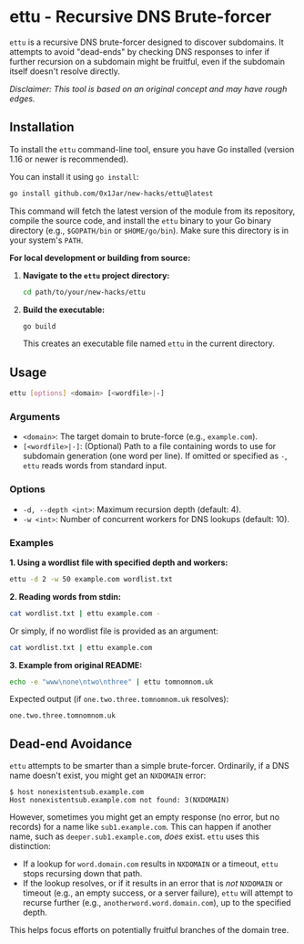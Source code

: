 # ettu - Recursive DNS Brute-forcer

`ettu` is a recursive DNS brute-forcer designed to discover subdomains. It attempts to avoid "dead-ends" by checking DNS responses to infer if further recursion on a subdomain might be fruitful, even if the subdomain itself doesn't resolve directly.

*Disclaimer: This tool is based on an original concept and may have rough edges.*

## Installation

To install the `ettu` command-line tool, ensure you have Go installed (version 1.16 or newer is recommended).

You can install it using `go install`:
```bash
go install github.com/0x1Jar/new-hacks/ettu@latest
```
This command will fetch the latest version of the module from its repository, compile the source code, and install the `ettu` binary to your Go binary directory (e.g., `$GOPATH/bin` or `$HOME/go/bin`). Make sure this directory is in your system's `PATH`.

**For local development or building from source:**
1.  **Navigate to the `ettu` project directory:**
    ```bash
    cd path/to/your/new-hacks/ettu
    ```
2.  **Build the executable:**
    ```bash
    go build
    ```
    This creates an executable file named `ettu` in the current directory.

## Usage

```bash
ettu [options] <domain> [<wordfile>|-]
```

### Arguments
*   `<domain>`: The target domain to brute-force (e.g., `example.com`).
*   `[<wordfile>|-]`: (Optional) Path to a file containing words to use for subdomain generation (one word per line). If omitted or specified as `-`, `ettu` reads words from standard input.

### Options
*   `-d, --depth <int>`: Maximum recursion depth (default: 4).
*   `-w <int>`: Number of concurrent workers for DNS lookups (default: 10).

### Examples

**1. Using a wordlist file with specified depth and workers:**
```bash
ettu -d 2 -w 50 example.com wordlist.txt
```

**2. Reading words from stdin:**
```bash
cat wordlist.txt | ettu example.com -
```
Or simply, if no wordlist file is provided as an argument:
```bash
cat wordlist.txt | ettu example.com
```

**3. Example from original README:**
```bash
echo -e "www\none\ntwo\nthree" | ettu tomnomnom.uk
```
Expected output (if `one.two.three.tomnomnom.uk` resolves):
```
one.two.three.tomnomnom.uk
```

## Dead-end Avoidance

`ettu` attempts to be smarter than a simple brute-forcer. Ordinarily, if a DNS name doesn't exist, you might get an `NXDOMAIN` error:
```
$ host nonexistentsub.example.com
Host nonexistentsub.example.com not found: 3(NXDOMAIN)
```
However, sometimes you might get an empty response (no error, but no records) for a name like `sub1.example.com`. This can happen if another name, such as `deeper.sub1.example.com`, *does* exist. `ettu` uses this distinction:
*   If a lookup for `word.domain.com` results in `NXDOMAIN` or a timeout, `ettu` stops recursing down that path.
*   If the lookup resolves, or if it results in an error that is *not* `NXDOMAIN` or timeout (e.g., an empty success, or a server failure), `ettu` will attempt to recurse further (e.g., `anotherword.word.domain.com`), up to the specified depth.

This helps focus efforts on potentially fruitful branches of the domain tree.
